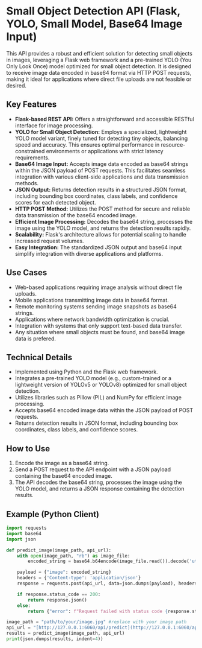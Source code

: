 # Small Object Detection API (Flask, YOLO, Small Model, Base64 Image Input)

This API provides a robust and efficient solution for detecting small objects in images, leveraging a Flask web framework and a pre-trained YOLO (You Only Look Once) model optimized for small object detection. It is designed to receive image data encoded in base64 format via HTTP POST requests, making it ideal for applications where direct file uploads are not feasible or desired.

## Key Features

* **Flask-based REST API:** Offers a straightforward and accessible RESTful interface for image processing.
* **YOLO for Small Object Detection:** Employs a specialized, lightweight YOLO model variant, finely tuned for detecting tiny objects, balancing speed and accuracy. This ensures optimal performance in resource-constrained environments or applications with strict latency requirements.
* **Base64 Image Input:** Accepts image data encoded as base64 strings within the JSON payload of POST requests. This facilitates seamless integration with various client-side applications and data transmission methods.
* **JSON Output:** Returns detection results in a structured JSON format, including bounding box coordinates, class labels, and confidence scores for each detected object.
* **HTTP POST Method:** Utilizes the POST method for secure and reliable data transmission of the base64 encoded image.
* **Efficient Image Processing:** Decodes the base64 string, processes the image using the YOLO model, and returns the detection results rapidly.
* **Scalability:** Flask's architecture allows for potential scaling to handle increased request volumes.
* **Easy Integration:** The standardized JSON output and base64 input simplify integration with diverse applications and platforms.

## Use Cases

* Web-based applications requiring image analysis without direct file uploads.
* Mobile applications transmitting image data in base64 format.
* Remote monitoring systems sending image snapshots as base64 strings.
* Applications where network bandwidth optimization is crucial.
* Integration with systems that only support text-based data transfer.
* Any situation where small objects must be found, and base64 image data is prefered.

## Technical Details

* Implemented using Python and the Flask web framework.
* Integrates a pre-trained YOLO model (e.g., custom-trained or a lightweight version of YOLOv5 or YOLOv8) optimized for small object detection.
* Utilizes libraries such as Pillow (PIL) and NumPy for efficient image processing.
* Accepts base64 encoded image data within the JSON payload of POST requests.
* Returns detection results in JSON format, including bounding box coordinates, class labels, and confidence scores.

## How to Use

1.  Encode the image as a base64 string.
2.  Send a POST request to the API endpoint with a JSON payload containing the base64 encoded image.
3.  The API decodes the base64 string, processes the image using the YOLO model, and returns a JSON response containing the detection results.

## Example (Python Client)

```python
import requests
import base64
import json

def predict_image(image_path, api_url):
    with open(image_path, "rb") as image_file:
        encoded_string = base64.b64encode(image_file.read()).decode('utf-8')

    payload = {"image": encoded_string}
    headers = {'Content-type': 'application/json'}
    response = requests.post(api_url, data=json.dumps(payload), headers=headers)

    if response.status_code == 200:
        return response.json()
    else:
        return {"error": f"Request failed with status code {response.status_code}"}

image_path = "path/to/your/image.jpg" #replace with your image path
api_url = "[http://127.0.0.1:6060/api/predict](http://127.0.0.1:6060/api/predict)" #local api url, change if needed
results = predict_image(image_path, api_url)
print(json.dumps(results, indent=4))